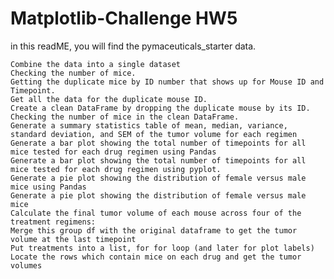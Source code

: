 # Matplotlib-Challenge HW5


in this readME, you will find the pymaceuticals_starter data. 

	Combine the data into a single dataset
	Checking the number of mice.
	Getting the duplicate mice by ID number that shows up for Mouse ID and Timepoint. 
	Get all the data for the duplicate mouse ID.
	Create a clean DataFrame by dropping the duplicate mouse by its ID.
	Checking the number of mice in the clean DataFrame.
	Generate a summary statistics table of mean, median, variance, standard deviation, and SEM of the tumor volume for each regimen
	Generate a bar plot showing the total number of timepoints for all mice tested for each drug regimen using Pandas
	Generate a bar plot showing the total number of timepoints for all mice tested for each drug regimen using pyplot.
	Generate a pie plot showing the distribution of female versus male mice using Pandas
	Generate a pie plot showing the distribution of female versus male mice 
	Calculate the final tumor volume of each mouse across four of the treatment regimens:
	Merge this group df with the original dataframe to get the tumor volume at the last timepoint
	Put treatments into a list, for for loop (and later for plot labels)
	Locate the rows which contain mice on each drug and get the tumor volumes

